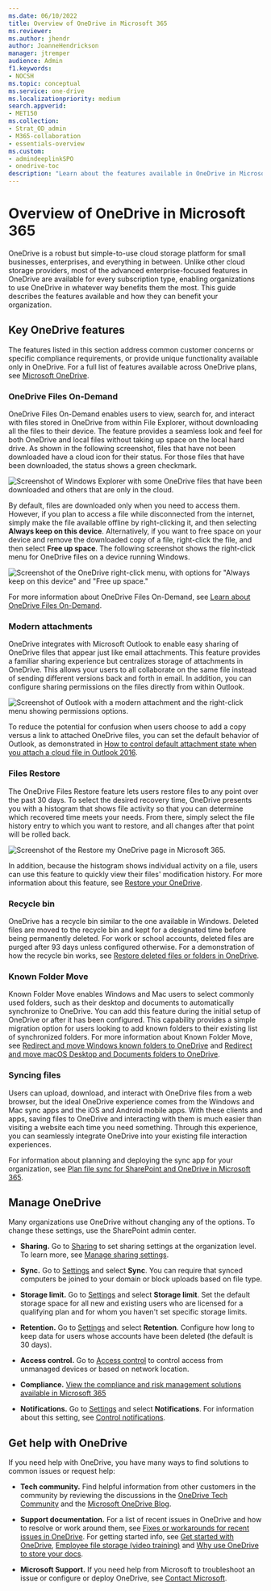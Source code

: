 ```yaml
---
ms.date: 06/10/2022
title: Overview of OneDrive in Microsoft 365
ms.reviewer:
ms.author: jhendr
author: JoanneHendrickson
manager: jtremper
audience: Admin
f1.keywords:
- NOCSH
ms.topic: conceptual
ms.service: one-drive
ms.localizationpriority: medium
search.appverid:
- MET150
ms.collection:
- Strat_OD_admin
- M365-collaboration
- essentials-overview
ms.custom:
- admindeeplinkSPO
- onedrive-toc
description: "Learn about the features available in OneDrive in Microsoft 365."
---
```


# Overview of OneDrive in Microsoft 365

OneDrive is a robust but simple-to-use cloud storage platform for small businesses, enterprises, and everything in between. Unlike other cloud storage providers, most of the advanced enterprise-focused features in OneDrive are available for every subscription type, enabling organizations to use OneDrive in whatever way benefits them the most. This guide describes the features available and how they can benefit your organization.

## Key OneDrive features

The features listed in this section address common customer concerns or specific compliance requirements, or provide unique functionality available only in OneDrive. For a full list of features available across OneDrive plans, see [Microsoft OneDrive](https://onedrive.live.com/about).

### OneDrive Files On-Demand

OneDrive Files On-Demand enables users to view, search for, and interact with files stored in OneDrive from within File Explorer, without downloading all the files to their device. The feature provides a seamless look and feel for both OneDrive and local files without taking up space on the local hard drive. As shown in the following screenshot, files that have not been downloaded have a cloud icon for their status. For those files that have been downloaded, the status shows a green checkmark.

![Screenshot of Windows Explorer with some OneDrive files that have been downloaded and others that are only in the cloud.](media/what-is-onedrive-small-business_image1.png)

By default, files are downloaded only when you need to access them. However, if you plan to access a file while disconnected from the internet, simply make the file available offline by right-clicking it, and then selecting **Always keep on this device**. Alternatively, if you want to free space on your device and remove the downloaded copy of a file, right-click the file, and then select **Free up space**. The following screenshot shows the right-click menu for OneDrive files on a device running Windows.

![Screenshot of the OneDrive right-click menu, with options for "Always keep on this device" and "Free up space."](media/What-is-onedrive-small-business_image2.png)

For more information about OneDrive Files On-Demand, see [Learn about OneDrive Files On-Demand](https://support.office.com/article/0e6860d3-d9f3-4971-b321-7092438fb38e).

### Modern attachments

OneDrive integrates with Microsoft Outlook to enable easy sharing of OneDrive files that appear just like email attachments. This feature provides a familiar sharing experience but centralizes storage of attachments in OneDrive. This allows your users to all collaborate on the same file instead of sending different versions back and forth in email. In addition, you can configure sharing permissions on the files directly from within Outlook.

![Screenshot of Outlook with a modern attachment and the right-click menu showing permissions options.](media/what-is-onedrive-small-business_image3.png)

To reduce the potential for confusion when users choose to add a copy versus a link to attached OneDrive files, you can set the default behavior of Outlook, as demonstrated in [How to control default attachment state when you attach a cloud file in Outlook 2016](https://support.microsoft.com/help/4011261/how-to-set-attachment-preference-for-attaching-a-cloud-file-in-outlook).

### Files Restore

The OneDrive Files Restore feature lets users restore files to any point over the past 30 days. To select the desired recovery time, OneDrive presents you with a histogram that shows file activity so that you can determine which recovered time meets your needs. From there, simply select the file history entry to which you want to restore, and all changes after that point will be rolled back.

![Screenshot of the Restore my OneDrive page in Microsoft 365.](media/what-is-onedrive-small-business_image4.png)

In addition, because the histogram shows individual activity on a file, users can use this feature to quickly view their files' modification history. For more information about this feature, see [Restore your OneDrive](https://support.office.com/article/fa231298-759d-41cf-bcd0-25ac53eb8a15).

### Recycle bin

OneDrive has a recycle bin similar to the one available in Windows. Deleted files are moved to the recycle bin and kept for a designated time before being permanently deleted. For work or school accounts, deleted files are purged after 93 days unless configured otherwise. For a demonstration of how the recycle bin works, see [Restore deleted files or folders in OneDrive](https://support.office.com/article/949ada80-0026-4db3-a953-c99083e6a84f).

### Known Folder Move

Known Folder Move enables Windows and Mac users to select commonly used folders, such as their desktop and documents to automatically synchronize to OneDrive. You can add this feature during the initial setup of OneDrive or after it has been configured. This capability provides a simple migration option for users looking to add known folders to their existing list of synchronized folders. For more information about Known Folder Move, see [Redirect and move Windows known folders to OneDrive](/onedrive/redirect-known-folders) and [Redirect and move macOS Desktop and Documents folders to OneDrive](/onedrive/redirect-known-folders-macos).

### Syncing files

Users can upload, download, and interact with OneDrive files from a web browser, but the ideal OneDrive experience comes from the Windows and Mac sync apps and the iOS and Android mobile apps. With these clients and apps, saving files to OneDrive and interacting with them is much easier than visiting a website each time you need something. Through this experience, you can seamlessly integrate OneDrive into your existing file interaction experiences.

For information about planning and deploying the sync app for your organization, see [Plan file sync for SharePoint and OneDrive in Microsoft 365](plan-file-sync.md).

## Manage OneDrive

Many organizations use OneDrive without changing any of the options. To change these settings, use the SharePoint admin center.

- **Sharing.** Go to <a href="https://go.microsoft.com/fwlink/?linkid=2185222" target="_blank">Sharing</a> to set sharing settings at the organization level. To learn more, see [Manage sharing settings](/sharepoint/turn-external-sharing-on-or-off).

- **Sync.** Go to <a href="https://go.microsoft.com/fwlink/?linkid=2185072" target="_blank">Settings</a> and select  **Sync**. You can require that synced computers be joined to your domain or block uploads based on file type.

- **Storage limit.** Go to <a href="https://go.microsoft.com/fwlink/?linkid=2185072" target="_blank">Settings</a> and select **Storage limit**. Set the default storage space for all new and existing users who are licensed for a qualifying plan and for whom you haven't set specific storage limits.

- **Retention.** Go to <a href="https://go.microsoft.com/fwlink/?linkid=2185072" target="_blank">Settings</a> and select **Retention**. Configure how long to keep data for users whose accounts have been deleted (the default is 30 days).

- **Access control.** Go to <a href="https://go.microsoft.com/fwlink/?linkid=2185071" target="_blank">Access control</a> to control access from unmanaged devices or based on network location.

- **Compliance.** [View the compliance and risk management solutions available in Microsoft 365](https://compliance.microsoft.com/solutioncatalog)

- **Notifications.** Go to <a href="https://go.microsoft.com/fwlink/?linkid=2185072" target="_blank">Settings</a> and select **Notifications**. For information about this setting, see [Control notifications](/onedrive/turn-on-external-sharing-notifications).

## Get help with OneDrive

If you need help with OneDrive, you have many ways to find solutions to common issues or request help:

- **Tech community.** Find helpful information from other customers in the community by reviewing the discussions in the [OneDrive Tech Community](https://techcommunity.microsoft.com/t5/OneDrive-for-Business/ct-p/OneDriveforBusiness) and the [Microsoft OneDrive Blog](https://techcommunity.microsoft.com/t5/OneDrive-Blog/bg-p/OneDriveBlog).

- **Support documentation.** For a list of recent issues in OneDrive and how to resolve or work around them, see [Fixes or workarounds for recent issues in OneDrive](https://support.office.com/article/36110213-f3f6-490d-8cb7-3833539def0b). For getting started info, see [Get started with OneDrive](https://support.office.com/article/c7f31921-e2e5-4b00-959a-cc9ad6297de7), [Employee file storage (video training)](https://support.office.com/article/12dbe3e4-dbef-48f8-a90e-87f1bc607073) and [Why use OneDrive to store your docs](https://support.office.com/article/e55c4fa8-1e03-4d75-956b-924620bdfa2d).

- **Microsoft Support.** If you need help from Microsoft to troubleshoot an issue or configure or deploy OneDrive, see [Contact Microsoft](https://support.microsoft.com/gp/contactus81?Audience=Commercial).
